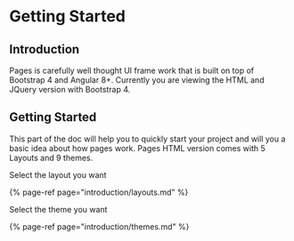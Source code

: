 # Getting Started

## Introduction

Pages is carefully well thought UI frame work that is built on top of Bootstrap 4 and Angular 8+. Currently you are viewing the HTML and JQuery version with Bootstrap 4.

## Getting Started

This part of the doc will help you to quickly start your project and will you a basic idea about how pages work. Pages HTML version comes with 5 Layouts and 9 themes.   


Select the layout you want

{% page-ref page="introduction/layouts.md" %}

Select the theme you want

{% page-ref page="introduction/themes.md" %}

